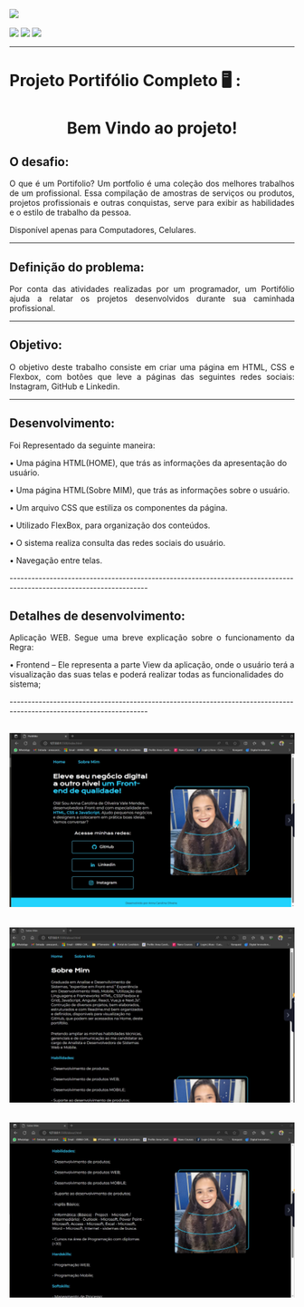 <head>
    <p><img src="https://img.shields.io/badge/status%20do%20projeto-concluído-green?style=for-the-badge&logo=appveyor"></p>
    <p>
    <img src="https://img.shields.io/badge/Technology-HTML-9cf">
    <img src="https://img.shields.io/badge/Technology-CSS-9cf">
    <img src="https://img.shields.io/badge/Technology-Flexbox-9cf">
    </p>

</head>
<body>

--------------------------------------------------------------------------------------------------------------------
<p><h1> Projeto Portifólio Completo 🖥️ :</h1></p>
<h1 align="center">Bem Vindo ao projeto!</p> </h1> 

  
<h2>O desafio:</h2>
<p align="justify">O que é um Portifolio? Um portfolio é uma coleção dos melhores trabalhos de um profissional. Essa compilação de amostras de serviços ou produtos, projetos profissionais e outras conquistas, serve para exibir as habilidades e o estilo de trabalho da pessoa.</p>
<p>Disponível apenas para Computadores, Celulares.</p>

--------------------------------------------------------------------------------------------------------------------

<h2>Definição do problema:</h2>
<p align="justify">Por conta das atividades realizadas por um programador, um Portifólio ajuda a relatar os projetos desenvolvidos durante sua caminhada profissional.</p>

--------------------------------------------------------------------------------------------------------------------

<h2>Objetivo:</h2>
<p align="justify">O objetivo deste trabalho consiste em criar uma página em HTML, CSS e Flexbox, com botões que leve a páginas das seguintes redes sociais: Instagram, GitHub e Linkedin.</p>

--------------------------------------------------------------------------------------------------------------------

<h2>Desenvolvimento:</h2>
<p align="justify">Foi Representado da seguinte maneira:
<p>•   Uma página HTML(HOME), que trás as informações da apresentação do usuário.</p> 
<p>•   Uma página HTML(Sobre MIM), que trás as informações sobre o usuário.</p> 
<p>•   Um arquivo CSS que estiliza os componentes da página.</p> 
<p>•   Utilizado FlexBox, para organização dos conteúdos.</p> 
<p>•   O sistema realiza consulta das redes sociais do usuário.</p> 
<p>•   Navegação entre telas.</p> 


</p> 
--------------------------------------------------------------------------------------------------------------------
<h2>Detalhes de desenvolvimento:</h2>
<p align="justify">Aplicação WEB. Segue uma breve explicação sobre o funcionamento da Regra:


<p>•   Frontend – Ele representa a parte View da aplicação, onde o usuário terá a visualização das suas telas e poderá realizar todas as funcionalidades do sistema;</p>

</p>
--------------------------------------------------------------------------------------------------------------------

## <h6 align="center">![](https://github.com/AnnaCMendes/Portif-lio_Completo/blob/main/Tela_final_1.JPG)</h6>
## <h6 align="center">![](https://github.com/AnnaCMendes/Portif-lio_Completo/blob/main/Tela_final_2.JPG)</h6>
## <h6 align="center">![](https://github.com/AnnaCMendes/Portif-lio_Completo/blob/main/Tela_final_3.JPG)</h6>
